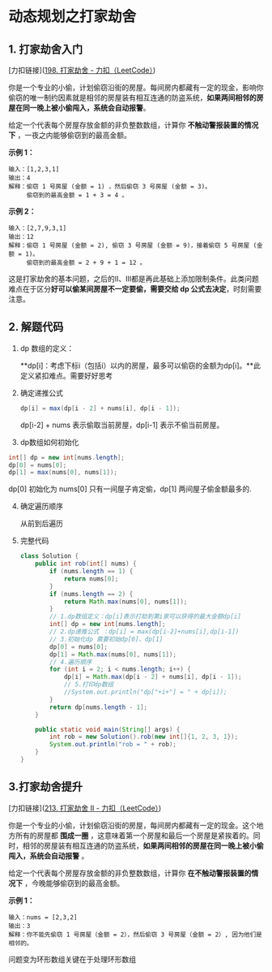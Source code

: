 # 动态规划之打家劫舍

## 1. 打家劫舍入门

[力扣链接]([198. 打家劫舍 - 力扣（LeetCode）](https://leetcode.cn/problems/house-robber/description/))

你是一个专业的小偷，计划偷窃沿街的房屋。每间房内都藏有一定的现金，影响你偷窃的唯一制约因素就是相邻的房屋装有相互连通的防盗系统，**如果两间相邻的房屋在同一晚上被小偷闯入，系统会自动报警**。

给定一个代表每个房屋存放金额的非负整数数组，计算你 **不触动警报装置的情况下** ，一夜之内能够偷窃到的最高金额。

**示例 1：**

```
输入：[1,2,3,1]
输出：4
解释：偷窃 1 号房屋 (金额 = 1) ，然后偷窃 3 号房屋 (金额 = 3)。
     偷窃到的最高金额 = 1 + 3 = 4 。
```

**示例 2：**

```
输入：[2,7,9,3,1]
输出：12
解释：偷窃 1 号房屋 (金额 = 2), 偷窃 3 号房屋 (金额 = 9)，接着偷窃 5 号房屋 (金额 = 1)。
     偷窃到的最高金额 = 2 + 9 + 1 = 12 。
```

这是打家劫舍的基本问题，之后的II、III都是再此基础上添加限制条件。此类问题难点在于区分**好可以偷某间房屋不一定要偷，需要交给 dp 公式去决定**，时刻需要注意。

## **2. 解题代码**

1. dp 数组的定义：

   **dp[i]：考虑下标i（包括i）以内的房屋，最多可以偷窃的金额为dp[i]。**此定义紧扣难点。需要好好思考

2. 确定递推公式

   ~~~ java
   dp[i] = max(dp[i - 2] + nums[i], dp[i - 1]);  
   ~~~

   dp[i-2] + nums 表示偷取当前房屋，dp[i-1] 表示不偷当前房屋。

3. dp数组如何初始化

```java
int[] dp = new int[nums.length];
dp[0] = nums[0];
dp[1] = max(nums[0], nums[1]);
```

 dp[0] 初始化为 nums[0] 只有一间屋子肯定偷，dp[1] 两间屋子偷金额最多的.

4. 确定遍历顺序

   从前到后遍历

5. 完整代码

   ~~~java
   class Solution {
       public int rob(int[] nums) {
           if (nums.length == 1) {
               return nums[0];
           }
           if (nums.length == 2) {
               return Math.max(nums[0], nums[1]);
           }
           // 1.dp数组定义：dp[i]表示打劫到第i家可以获得的最大金额dp[i]
           int[] dp = new int[nums.length];
           // 2.dp递推公式 ：dp[i] = max(dp[i-2]+nums[i],dp[i-1])
           // 3.初始化dp 需要初始dp[0]、dp[1]
           dp[0] = nums[0];
           dp[1] = Math.max(nums[0], nums[1]);
           // 4.遍历顺序
           for (int i = 2; i < nums.length; i++) {
               dp[i] = Math.max(dp[i - 2] + nums[i], dp[i - 1]);
               // 5.打印dp数组
               //System.out.println("dp["+i+"] = " + dp[i]);
           }
           return dp[nums.length - 1];
       }
   
       public static void main(String[] args) {
           int rob = new Solution().rob(new int[]{1, 2, 3, 1});
           System.out.println("rob = " + rob);
       }
   }
   ~~~

   

## 3.打家劫舍提升

[力扣链接]([213. 打家劫舍 II - 力扣（LeetCode）](https://leetcode.cn/problems/house-robber-ii/description/))

你是一个专业的小偷，计划偷窃沿街的房屋，每间房内都藏有一定的现金。这个地方所有的房屋都 **围成一圈** ，这意味着第一个房屋和最后一个房屋是紧挨着的。同时，相邻的房屋装有相互连通的防盗系统，**如果两间相邻的房屋在同一晚上被小偷闯入，系统会自动报警** 。

给定一个代表每个房屋存放金额的非负整数数组，计算你 **在不触动警报装置的情况下** ，今晚能够偷窃到的最高金额。



**示例 1：**

```
输入：nums = [2,3,2]
输出：3
解释：你不能先偷窃 1 号房屋（金额 = 2），然后偷窃 3 号房屋（金额 = 2）, 因为他们是相邻的。
```

问题变为环形数组关键在于处理环形数组